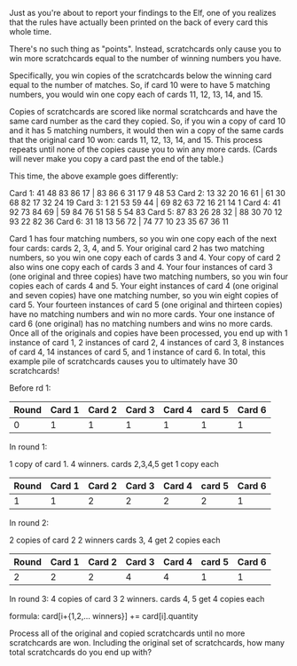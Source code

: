 Just as you're about to report your findings to the Elf, one of you realizes that the rules have actually been printed on the back of every card this whole time.

There's no such thing as "points". Instead, scratchcards only cause you to win more scratchcards equal to the number of winning numbers you have.

Specifically, you win copies of the scratchcards below the winning card equal to the number of matches. So, if card 10 were to have 5 matching numbers, you would win one copy each of cards 11, 12, 13, 14, and 15.

Copies of scratchcards are scored like normal scratchcards and have the same card number as the card they copied. So, if you win a copy of card 10 and it has 5 matching numbers, it would then win a copy of the same cards that the original card 10 won: cards 11, 12, 13, 14, and 15. This process repeats until none of the copies cause you to win any more cards. (Cards will never make you copy a card past the end of the table.)

This time, the above example goes differently:

Card 1: 41 48 83 86 17 | 83 86  6 31 17  9 48 53
Card 2: 13 32 20 16 61 | 61 30 68 82 17 32 24 19
Card 3:  1 21 53 59 44 | 69 82 63 72 16 21 14  1
Card 4: 41 92 73 84 69 | 59 84 76 51 58  5 54 83
Card 5: 87 83 26 28 32 | 88 30 70 12 93 22 82 36
Card 6: 31 18 13 56 72 | 74 77 10 23 35 67 36 11

Card 1 has four matching numbers, so you win one copy each of the next four cards: cards 2, 3, 4, and 5.
Your original card 2 has two matching numbers, so you win one copy each of cards 3 and 4.
Your copy of card 2 also wins one copy each of cards 3 and 4.
Your four instances of card 3 (one original and three copies) have two matching numbers, so you win four copies each of cards 4 and 5.
Your eight instances of card 4 (one original and seven copies) have one matching number, so you win eight copies of card 5.
Your fourteen instances of card 5 (one original and thirteen copies) have no matching numbers and win no more cards.
Your one instance of card 6 (one original) has no matching numbers and wins no more cards.
Once all of the originals and copies have been processed, you end up with 1 instance of card 1, 2 instances of card 2, 4 instances of card 3, 8 instances of card 4, 14 instances of card 5, and 1 instance of card 6. In total, this example pile of scratchcards causes you to ultimately have 30 scratchcards!

Before rd 1: 

| Round | Card 1 | Card 2 | Card 3 | Card 4 | card 5 | Card 6 |
|-------|--------|--------|--------|--------|--------|--------|
|   0   |   1    |   1    |   1    |   1    |   1    |   1    |

In round 1:

1 copy of card 1.
4 winners.
cards 2,3,4,5 get 1 copy each

| Round | Card 1 | Card 2 | Card 3 | Card 4 | card 5 | Card 6 |
|-------|--------|--------|--------|--------|--------|--------|
|   1   |   1    |   2    |   2    |   2    |   2    |   1    |

In round 2:

2 copies of card 2
2 winners
cards 3, 4 get 2 copies each

| Round | Card 1 | Card 2 | Card 3 | Card 4 | card 5 | Card 6 |
|-------|--------|--------|--------|--------|--------|--------|
|   2   |   2    |   2    |   4    |   4    |   1    |   1    |

In round 3:
4 copies of card 3
2 winners.
cards 4, 5 get 4 copies each

formula: card[i+{1,2,... winners}] += card[i].quantity




Process all of the original and copied scratchcards until no more scratchcards are won. Including the original set of scratchcards, how many total scratchcards do you end up with?

